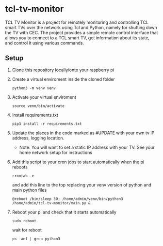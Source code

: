# tcl-tv-monitor
TCL TV Monitor is a project for remotely monitoring and controlling TCL smart TVs over the network using Tcl and Python, namely for shutting down the TV with CEC. The project provides a simple remote control interface that allows you to connect to a TCL smart TV, get information about its state, and control it using various commands. 

## Setup
1. Clone this repository locally/onto your raspberry pi
2. Create a virtual enviroment inside the cloned folder

    `python3 -m venv venv`
3. Activate your virtual enviroment

    `source venn/bin/activate`

4. Install requirements.txt

    `pip3 install -r requirements.txt`

5. Update the places in the code marked as #UPDATE with your own tv IP address, logging location.
    - Note: You will want to set a static IP address with your TV. See your home network setup for instructions
6. Add this script to your cron jobs to start automatically when the pi reboots

    `crontab -e`

    and add this line to the top replacing your venv version of python and main python files

    `@reboot /bin/sleep 30; /home/admin/venv/bin/python3 /home/admin/tcl-tv-monitor/main.py &`
7. Reboot your pi and check that it starts automatically

    `sudo reboot`

    wait for reboot

    `ps -aef | grep python3`


